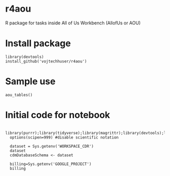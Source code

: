 # r4aou
R package for tasks inside All of Us Workbench  (AllofUs or AOU)


# Install package

    library(devtools)
    install_github('vojtechhuser/r4aou')
    
# Sample use

    aou_tables()

# Initial code for notebook

      library(purrr);library(tidyverse);library(magrittr);library(devtools);library(stringr);library(bigrquery);library(glue)
      options(scipen=999) #disable scientific notation

      dataset = Sys.getenv('WORKSPACE_CDR')
      dataset
      cdmDatabaseSchema <- dataset

      billing=Sys.getenv('GOOGLE_PROJECT')
      billing


    
    

